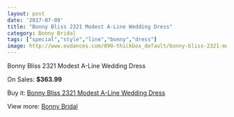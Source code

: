 ```yaml
---
layout: post
date: '2017-07-09'
title: "Bonny Bliss 2321 Modest A-Line Wedding Dress"
category: Bonny Bridal
tags: ["special","style","line","bonny","dress"]
image: http://www.eudances.com/890-thickbox_default/bonny-bliss-2321-modest-a-line-wedding-dress.jpg
---
```

Bonny Bliss 2321 Modest A-Line Wedding Dress

On Sales: **$363.99**
<a href="https://www.eudances.com/en/bonny-bridal/309-bonny-bliss-2321-modest-a-line-wedding-dress.html"><amp-img layout="responsive" width="600" height="600" src="//www.eudances.com/890-thickbox_default/bonny-bliss-2321-modest-a-line-wedding-dress.jpg" alt="Bonny Bliss 2321 Modest A-Line Wedding Dress 0" /></a>
<a href="https://www.eudances.com/en/bonny-bridal/309-bonny-bliss-2321-modest-a-line-wedding-dress.html"><amp-img layout="responsive" width="600" height="600" src="//www.eudances.com/891-thickbox_default/bonny-bliss-2321-modest-a-line-wedding-dress.jpg" alt="Bonny Bliss 2321 Modest A-Line Wedding Dress 1" /></a>

Buy it: [Bonny Bliss 2321 Modest A-Line Wedding Dress](https://www.eudances.com/en/bonny-bridal/309-bonny-bliss-2321-modest-a-line-wedding-dress.html "Bonny Bliss 2321 Modest A-Line Wedding Dress")

View more: [Bonny Bridal](https://www.eudances.com/en/3-bonny-bridal "Bonny Bridal")